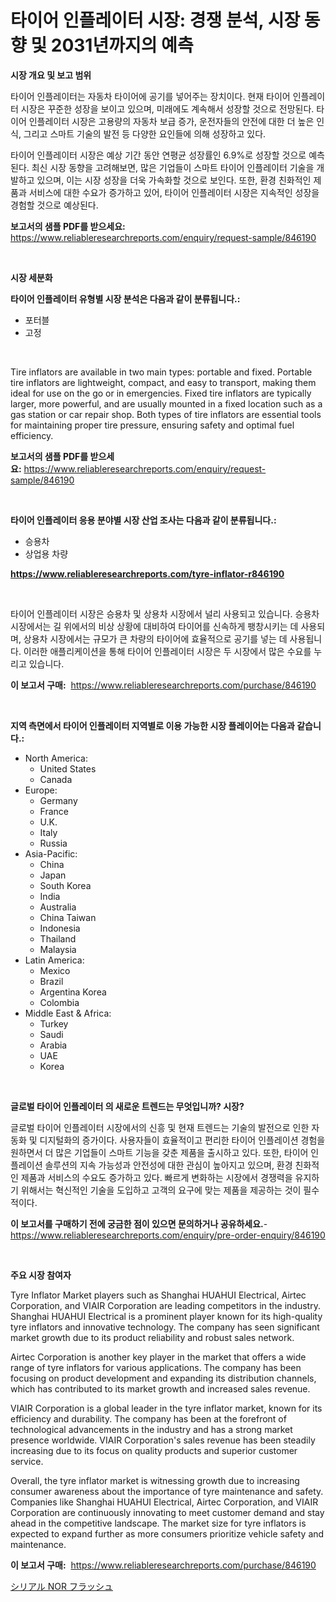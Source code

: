 <p><h1>타이어 인플레이터 시장: 경쟁 분석, 시장 동향 및 2031년까지의 예측</h1></p><p><strong>시장 개요 및 보고 범위</strong></p>
<p><p>타이어 인플레이터는 자동차 타이어에 공기를 넣어주는 장치이다. 현재 타이어 인플레이터 시장은 꾸준한 성장을 보이고 있으며, 미래에도 계속해서 성장할 것으로 전망된다. 타이어 인플레이터 시장은 고용량의 자동차 보급 증가, 운전자들의 안전에 대한 더 높은 인식, 그리고 스마트 기술의 발전 등 다양한 요인들에 의해 성장하고 있다. </p><p>타이어 인플레이터 시장은 예상 기간 동안 연평균 성장률인 6.9%로 성장할 것으로 예측된다. 최신 시장 동향을 고려해보면, 많은 기업들이 스마트 타이어 인플레이터 기술을 개발하고 있으며, 이는 시장 성장을 더욱 가속화할 것으로 보인다. 또한, 환경 친화적인 제품과 서비스에 대한 수요가 증가하고 있어, 타이어 인플레이터 시장은 지속적인 성장을 경험할 것으로 예상된다.</p></p>
<p><strong>보고서의 샘플 PDF를 받으세요:</strong> <a href="https://www.reliableresearchreports.com/enquiry/request-sample/846190">https://www.reliableresearchreports.com/enquiry/request-sample/846190</a></p>
<p>&nbsp;</p>
<p><strong>시장 세분화</strong></p>
<p><strong>타이어 인플레이터 유형별 시장 분석은 다음과 같이 분류됩니다.:</strong></p>
<p><ul><li>포터블</li><li>고정</li></ul></p>
<p>&nbsp;</p>
<p><p>Tire inflators are available in two main types: portable and fixed. Portable tire inflators are lightweight, compact, and easy to transport, making them ideal for use on the go or in emergencies. Fixed tire inflators are typically larger, more powerful, and are usually mounted in a fixed location such as a gas station or car repair shop. Both types of tire inflators are essential tools for maintaining proper tire pressure, ensuring safety and optimal fuel efficiency.</p></p>
<p><strong>보고서의 샘플 PDF를 받으세요:</strong>&nbsp;<a href="https://www.reliableresearchreports.com/enquiry/request-sample/846190">https://www.reliableresearchreports.com/enquiry/request-sample/846190</a></p>
<p>&nbsp;</p>
<p><strong> 타이어 인플레이터 응용 분야별 시장 산업 조사는 다음과 같이 분류됩니다.:</strong></p>
<p><ul><li>승용차</li><li>상업용 차량</li></ul></p>
<p><strong><a href="https://www.reliableresearchreports.com/tyre-inflator-r846190">https://www.reliableresearchreports.com/tyre-inflator-r846190</a></strong></p>
<p>&nbsp;</p>
<p><p>타이어 인플레이터 시장은 승용차 및 상용차 시장에서 널리 사용되고 있습니다. 승용차 시장에서는 길 위에서의 비상 상황에 대비하여 타이어를 신속하게 팽창시키는 데 사용되며, 상용차 시장에서는 규모가 큰 차량의 타이어에 효율적으로 공기를 넣는 데 사용됩니다. 이러한 애플리케이션을 통해 타이어 인플레이터 시장은 두 시장에서 많은 수요를 누리고 있습니다.</p></p>
<p><strong>이 보고서 구매:</strong>&nbsp; <a href="https://www.reliableresearchreports.com/purchase/846190">https://www.reliableresearchreports.com/purchase/846190</a></p>
<p>&nbsp;</p>
<p><strong>지역 측면에서 타이어 인플레이터 지역별로 이용 가능한 시장 플레이어는 다음과 같습니다.:</strong></p>
<p><ul>
    <li>
        North America:
        <ul>
            <li>United States</li>
            <li>Canada</li>
        </ul>
    </li>
    <li>
        Europe:
        <ul>
            <li>Germany</li>
            <li>France</li>
            <li>U.K.</li>
            <li>Italy</li>
            <li>Russia</li>
        </ul>
    </li>
    <li>
        Asia-Pacific:
        <ul>
            <li>China</li>
            <li>Japan</li>
            <li>South Korea</li>
            <li>India</li>
            <li>Australia</li>
            <li>China Taiwan</li>
            <li>Indonesia</li>
            <li>Thailand</li>
            <li>Malaysia</li>
        </ul>
    </li>
    <li>
        Latin America:
        <ul>
            <li>Mexico</li>
            <li>Brazil</li>
            <li>Argentina Korea</li>
            <li>Colombia</li>
        </ul>
    </li>
    <li>
        Middle East & Africa:
        <ul>
            <li>Turkey</li>
            <li>Saudi</li>
            <li>Arabia</li>
            <li>UAE</li>
            <li>Korea</li>
        </ul>
    </li>
    </ul></p>
<p>&nbsp;</p>
<p><strong>글로벌 타이어 인플레이터 의 새로운 트렌드는 무엇입니까? 시장?</strong></p>
<p><p>글로벌 타이어 인플레이터 시장에서의 신흥 및 현재 트렌드는 기술의 발전으로 인한 자동화 및 디지털화의 증가이다. 사용자들이 효율적이고 편리한 타이어 인플레이션 경험을 원하면서 더 많은 기업들이 스마트 기능을 갖춘 제품을 출시하고 있다. 또한, 타이어 인플레이션 솔루션의 지속 가능성과 안전성에 대한 관심이 높아지고 있으며, 환경 친화적인 제품과 서비스의 수요도 증가하고 있다. 빠르게 변화하는 시장에서 경쟁력을 유지하기 위해서는 혁신적인 기술을 도입하고 고객의 요구에 맞는 제품을 제공하는 것이 필수적이다.</p></p>
<p><strong>이 보고서를 구매하기 전에 궁금한 점이 있으면 문의하거나 공유하세요.</strong>- <a href="https://www.reliableresearchreports.com/enquiry/pre-order-enquiry/846190">https://www.reliableresearchreports.com/enquiry/pre-order-enquiry/846190</a></p>
<p>&nbsp;</p>
<p><strong>주요 시장 참여자</strong></p>
<p><p>Tyre Inflator Market players such as Shanghai HUAHUI Electrical, Airtec Corporation, and VIAIR Corporation are leading competitors in the industry. Shanghai HUAHUI Electrical is a prominent player known for its high-quality tyre inflators and innovative technology. The company has seen significant market growth due to its product reliability and robust sales network.</p><p>Airtec Corporation is another key player in the market that offers a wide range of tyre inflators for various applications. The company has been focusing on product development and expanding its distribution channels, which has contributed to its market growth and increased sales revenue.</p><p>VIAIR Corporation is a global leader in the tyre inflator market, known for its efficiency and durability. The company has been at the forefront of technological advancements in the industry and has a strong market presence worldwide. VIAIR Corporation's sales revenue has been steadily increasing due to its focus on quality products and superior customer service.</p><p>Overall, the tyre inflator market is witnessing growth due to increasing consumer awareness about the importance of tyre maintenance and safety. Companies like Shanghai HUAHUI Electrical, Airtec Corporation, and VIAIR Corporation are continuously innovating to meet customer demand and stay ahead in the competitive landscape. The market size for tyre inflators is expected to expand further as more consumers prioritize vehicle safety and maintenance.</p></p>
<p><strong>이 보고서 구매:</strong>&nbsp;&nbsp;<a href="https://www.reliableresearchreports.com/purchase/846190">https://www.reliableresearchreports.com/purchase/846190</a></p>
<p><p><a href="https://github.com/schmahlson/Market-Research-Report-List-1/blob/main/999330632636.md">シリアル NOR フラッシュ</a></p></p>